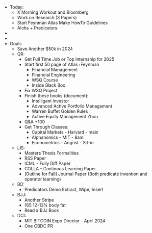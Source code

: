 - Today:
    - X Morning Workout and Bloomberg
    - Work on Research (3 Papers)
    - Start Feynman Atlas Make HowTo Guidelines
    - Aloha + Predicators 
- 
- 
- Goals
    - Save Another $50k in 2024
    - QR:
        - Get Full Time Job or Top Internship for 2025
        - Start first 50 page of Atlas+Feynman
            - Financial Management
            - Financial Engineering
            - WSQ Course
            - Inside Black Box
        - Fix WSQ Project
        - Finish these books (document):
            - Intelligent Investor
            - Advanced Active Portfolio Management
            - Warren Buffet Golden Rules
            - Active Equity Management Zhou
        - Q&A +100
        - Get Through Classes:
            - Capital Markets - Harvard - main
            - Alphanomics - MIT - 8am
            - Econometrics - Angrist - Sit-in
    - LIS:
        - Masters Thesis Formalities
        - RSS Paper
        - ICML - Fully Diff Paper
        - COLLA - Continous Learning Paper
        - [Outline for Fall] Journal Paper (Both predicate invention and operator learning)
    - BD:
        - Predicators Demo Extract, Wipe, Insert
    - BJJ:
        - Another Stripe
        - 165 12-13% body fat
        - Read a BJJ Book
    - DCI:
        - MIT BITCOIN Expo Director - April 2024
        - One CBDC PR

